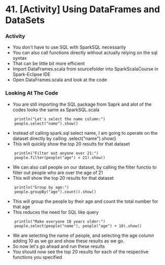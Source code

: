 # 41. [Activity] Using DataFrames and DataSets

### Activity
* You don't have to use SQL with SparkSQL necessarily
* You can also call functions directly without actually relying on the sql syntax
* That can be little bit more efficient
* Import DataFrames.scala from sourcefolder into SparkScalaCourse in Spark-Eclipse IDE
* Open DataFrames.scala and look at the code

### Looking At The Code
* You are still importing the SQL package from Saprk and alot of the codes looks the same as SparkSQL.scala

```
	println("Let's select the name column:")
	people.select("name").show()
```
* Instead of calling spark.sql select name, I am going to operate on the dataset directly by calling .select("name").show()
* This will quickly show the top 20 results for that dataset

```
	println("Filter out anyone over 21:")
	people.filter(people("age") < 21).show()
```
* We can also call people on our dataset, by calling the filter functio to filter out people who are over the age of 21
* This will show the top 20 results for that dataset

```
	println("Group by age:")
	people.groupBy("age").count().show()
```
* This will group the people by their age and count the total number for that age
* This reduces the need for SQL like query

```
	println("Make everyone 10 years older:")
	people.select(people("name"), people("age") + 10).show()
```
* We are selecting the name of people, and selecting the age column adding 10 as we go and show these results as we go.
* So now let's go ahead and run these results
* You should now see the top 20 results for each of the respective functions you specified